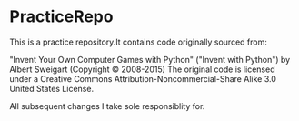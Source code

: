 # PracticeRepo
This is a practice repository.It contains code originally sourced from: 

"Invent Your Own Computer Games with Python" ("Invent with Python")  by Albert Sweigart (Copyright © 2008-2015)
The original code is licensed under a Creative Commons Attribution-Noncommercial-Share Alike 3.0 United States
License.

All subsequent changes I take sole responsiblity for.
